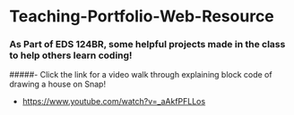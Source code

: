 # Teaching-Portfolio-Web-Resource

### As Part of EDS 124BR, some helpful projects made in the class to help others learn coding!

#####-  Click the link for a video walk through explaining block code of drawing a house on Snap!
  - https://www.youtube.com/watch?v=_aAkfPFLLos

